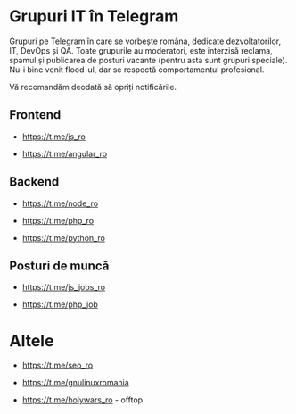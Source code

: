 Grupuri IT în Telegram
===================

Grupuri pe Telegram în care se vorbește româna, dedicate dezvoltatorilor, IT, DevOps și QA. Toate grupurile au moderatori, este interzisă reclama, spamul și publicarea de posturi vacante (pentru asta sunt grupuri speciale). Nu-i bine venit flood-ul, dar se respectă comportamentul profesional. 

Vă recomandăm deodată să opriți notificările.

## Frontend

+ https://t.me/js_ro

+ https://t.me/angular_ro

## Backend

+ https://t.me/node_ro

+ https://t.me/php_ro

+ https://t.me/python_ro

## Posturi de muncă

+ https://t.me/js_jobs_ro

+ https://t.me/php_job

# Altele

+ https://t.me/seo_ro

+ https://t.me/gnulinuxromania

+ https://t.me/holywars_ro - offtop
